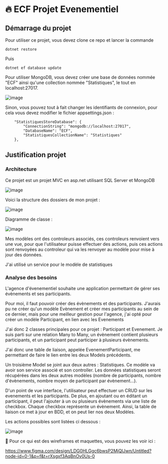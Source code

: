 # :fire: ECF Projet Evenementiel

## Démarrage du projet 

Pour utiliser ce projet, vous devez clone ce repo et lancer la commande 
````
dotnet restore
````
Puis 

````
dotnet ef database update
````

Pour utiliser MongoDB, vous devez créer une base de données nommée "ECF" ainsi qu'une collection nommée "Statistiques", le tout en localhost:27017.

![image](https://github.com/user-attachments/assets/53eb066d-e99e-4d17-a19f-28441ed397c3)

Sinon, vous pouvez tout à fait changer les identifiants de connexion, pour cela vous devez modifier le fichier appsettings.json : 
````
    "StatistiquesStoreDatabase": {
        "ConnectionString": "mongodb://localhost:27017",
        "DatabaseName": "ECF",
        "StatistiquesCollectionName": "Statistiques"
    },
````

## Justification projet 

### Architecture

Ce projet est un projet MVC en asp.net utilisant SQL Server et MongoDB

![image](https://github.com/user-attachments/assets/dd0f0000-44dd-4bd6-b9f8-4bfa8c243de7)

Voici la structure des dossiers de mon projet : 

![image](https://github.com/user-attachments/assets/111e8fc9-5137-4d3e-b921-2e090d9c940e)

Diagramme de classe : 

![image](https://github.com/user-attachments/assets/51cc8748-4dda-485c-a3b1-cc99bf06e737)

Mes modèles ont des controleurs associés, ces controleurs renvoient vers une vue, pour que l'utilisateur puisse effectuer des actions, puis ces actions sont renvoyées au controleur qui va les renvoyer au modèle
pour mise à jour des données.

J'ai utilisé un service pour le modèle de statistiques

### Analyse des besoins 

L'agence d'évenementiel souhaite une application permettant de gérer ses évènements et ses participants.

Pour moi, il faut pouvoir créer des évènements et des participants. J'aurais pu ne créer qu'un modèle Evènement et créer mes participants au sein de ce dernier, mais pour une 
meilleur gestion pour l'agence, j'ai opté pour créer un modèle Participant, en lien avec les Evenements

J'ai donc 2 classes principales pour ce projet : Participant et Evenement. Je suis parti sur une relation Many to Many, un évènement contient plusieurs participants,
et un participant peut participer à plusieurs évènements.

J'ai donc une table de liaison, appelée EvenementParticipant, me permettant de faire le lien entre les deux Models précédents.

Un troisième Model se joint aux deux autres : Statistiques. Ce modèle va avoir son service associé et son controller. Les données statistiques seront récupérées dans les deux autres modèles 
(nombre de participants, nombre d'évènements, nombre moyen de participant par évènement...).

D'un point de vue interface, l'utilisateur peut effectuer un CRUD sur les evenements et les participants. De plus, en ajoutant ou en éditant un participant, il peut l'ajouter à un ou plusieurs évènements via 
une liste de checkbox. Chaque checkbox représente un évènement. Ainsi, la table de liaison ce met à jour en BDD, et on peut lier nos deux Modèles.

Les actions possibles sont listées ci dessous :

![image](https://github.com/user-attachments/assets/331e2d93-24f9-4f1f-b016-28477d767f1f)

:art: Pour ce qui est des wireframes et maquettes, vous pouvez les voir ici : 

https://www.figma.com/design/LDG0HLGgc6bwsP2MjQlJwn/Untitled?node-id=0-1&p=f&t=rXsgxf3AqBnOv0Us-0

